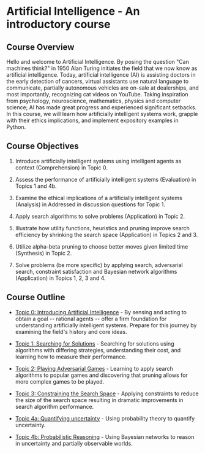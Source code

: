 # Artificial Intelligence - An introductory course

## Course Overview

Hello and welcome to Artificial Intelligence.  By posing the question "Can machines think?" in 1950 Alan Turing initiates the field that we now know as artificial intelligence.  Today, artificial intelligence (AI) is assisting doctors in the early detection of cancers, virtual assistants use natural language to communicate, partially autonomous vehicles are on-sale at dealerships, and most importantly, recognizing cat videos on YouTube.  Taking inspiration from psychology, neuroscience, mathematics, physics and computer science; AI has made great progress and experienced significant setbacks.  In this course, we will learn how artificially intelligent systems work, grapple with their ethics implications, and implement expository examples in Python.

## Course Objectives

1. Introduce artificially intelligent systems using intelligent agents as context (Comprehension) in Topic 0.

1. Assess the performance of artificially intelligent systems (Evaluation) in Topics 1 and 4b.

1. Examine the ethical implications of a artificially intelligent systems (Analysis) in Addressed in discussion questions for Topic 1.

1. Apply search algorithms to solve problems (Application) in Topic 2.

1. Illustrate how utility functions, heuristics and pruning improve search efficiency by shrinking the search space (Application) in Topics 2 and 3.

1. Utilize alpha-beta pruning to choose better moves given limited time (Synthesis) in Topic 2.

1. Solve problems (be more specific) by applying search, adversarial search, constraint satisfaction and Bayesian network algorithms (Application) in Topics 1, 2, 3 and 4.

## Course Outline

* [Topic 0: Introducing Artificial Intelligence](./topic-0-introduction-to-ai.md) - By sensing and acting to obtain a goal -- rational agents -- offer a firm foundation for understanding artificially intelligent systems.  Prepare for this journey by examining the field's history and core ideas.

* [Topic 1: Searching for Solutions](./topic-1-search.md) - Searching for solutions using algorithms with differing strategies, understanding their cost, and learning how to measure their performance.

* [Topic 2: Playing Adversarial Games](./topic-2-playing-adversarial-games.md) - Learning to apply search algorithms to popular games and discovering that pruning allows for more complex games to be played.

* [Topic 3: Constraining the Search Space](./topic-3-constraining-the-search-space.md) - Applying constraints to reduce the size of the search space resulting in dramatic improvements in search algorithm performance.

* [Topic 4a: Quantifying uncertainty](./topic-4a-quantifying-uncertainty.md) - Using probability theory to quantify uncertainty.

* [Topic 4b: Probabilistic Reasoning](./topic-4b-probabilistic-reasoning.md) - Using Bayesian networks to reason in uncertainty and partially observable worlds.
